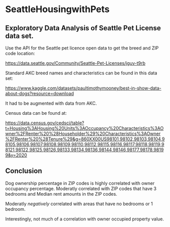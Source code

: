 # SeattleHousingwithPets

## Exploratory Data Analysis of Seattle Pet License data set.

Use the API for the Seattle pet licence open data to get the breed and ZIP code location:

https://data.seattle.gov/Community/Seattle-Pet-Licenses/jguv-t9rb

Standard AKC breed names and characteristics can be found in this data set:

https://www.kaggle.com/datasets/paultimothymooney/best-in-show-data-about-dogs?resource=download

It had to be augmented with data from AKC.

Census data can be found at:

https://data.census.gov/cedsci/table?t=Housing%3AHousing%20Units%3AOccupancy%20Characteristics%3AOwner%2FRenter%20%28Householder%29%20Characteristics%3AOwner%2FRenter%20%28Tenure%29&g=860XX00US98101,98102,98103,98104,98105,98106,98107,98108,98109,98110,98112,98115,98116,98117,98118,98119,98121,98122,98125,98126,98133,98134,98136,98144,98146,98177,98178,98199&y=2020


## Conclusion

Dog ownership percentage in ZIP codes is highly correlated with owner occupancy percentage. Moderatly correlated with ZIP codes that have 3 bedrooms and Median rent amounts in the ZIP codes.

Moderatly *negatively* correlated with areas that have no bedrooms or 1 bedroom.

Interestingly, not much of a correlation with owner occupied property value.
